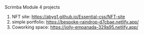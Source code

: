 Scrimba Module 4  projects

1) NFT site: https://abyg1.github.io/Essential-css/NFT-site <br>
2) simple portfolio: https://bespoke-raindrop-d7cbae.netlify.app/ <br>
3) Coworking space: https://jolly-empanada-329a95.netlify.app/ <br>